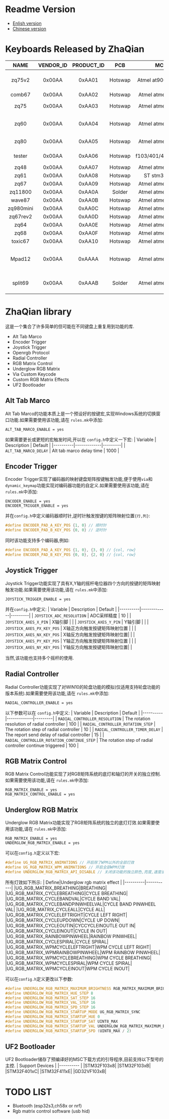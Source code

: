 # Readme Version
* [Enlish version](./readme.md)
* [Chinese version](./readme_cn.md)
# Keyboards Released by ZhaQian
| NAME          | VENDOR_ID | PRODUCT_ID | PCB      | MCU      	        | FEATURES                                     |
|:-------------:| :-------: | :--------: | :------: |:----------------: | :------------------------------------------: |
| zq75v2        | 0x00AA    | 0xAA01     | Hotswap  | Atmel at90usb1286 | RGB, UGRGB, ENCODER, OLED                    |
| comb67        | 0x00AA    | 0xAA02     | Hotswap  | Atmel atmega32u4  | RGB, UGRGB                                   |
| zq75          | 0x00AA    | 0xAA03     | Hotswap  | Atmel atmega32u4  | RGB, SPLIT SPACE                             |
| zq60          | 0x00AA    | 0xAA04     | Hotswap  | Atmel atmega32u4  | ESCRGB, COMPATIBILITY LAYOUT                 |
| zq80          | 0x00AA    | 0xAA05     | Hotswap  | Atmel atmega32u4  | RGB, UGRGB, LOGORGB                          |
| tester        | 0x00AA    | 0xAA06     | Hotswap  | f103/401/411/vf103| RGB, UGRGB, ENCODER                          |
| zq48          | 0x00AA    | 0xAA07     | Hotswap  | Atmel atmega32u4  | RGB, UGRGB                                   |
| zq61          | 0x00AA    | 0xAA08     | Hotswap  | ST stm32f401      | RGB, UGRGB                                   |
| zq67          | 0x00AA    | 0xAA09     | Hotswap  | Atmel atmega32u4  | RGB, UGRGB                                   |
| zq11800       | 0x00AA    | 0xAA0A     | Solder   | Atmel atmega32u4  | ENCODER, RGB                                 |
| wave87        | 0x00AA    | 0xAA0B     | Hotswap  | Atmel atmega32u4  | LOGORGB                                      |
| zq980mini     | 0x00AA    | 0xAA0C     | Hotswap  | Atmel atmega32u4  | RGB, UGRGB                                   |
| zq67rev2      | 0x00AA    | 0xAA0D     | Hotswap  | Atmel atmega32u4  | RGB                                          |
| zq64          | 0x00AA    | 0xAA0E     | Hotswap  | Atmel atmega32u4  | RGB, ENCODER                                 |
| zq68          | 0x00AA    | 0xAA0F     | Hotswap  | Atmel atmega32u4  | RGB, ENCODER                                 |
| toxic67       | 0x00AA    | 0xAA10     | Hotswap  | Atmel atmega32u4  | RGB                                          |
| Mpad12        | 0x00AA    | 0xAAAA     | Hotswap  | Atmel atmega32u4  | RGB, UGRGB, JOYSTICK, ENCODER, OLED          |
| split69       | 0x00AA    | 0xAAAB     | Solder   | Atmel atmega32u4  | SPLIT, UGRGB, OLED, ENCODER                  |

# ZhaQian library
这是一个集合了许多简单的但可能在不同键盘上重复用到功能的库.
 - Alt Tab Marco
 - Encoder Trigger
 - Joystick Trigger
 - Openrgb Protocol
 - Radial Controller
 - RGB Matrix Control
 - Underglow RGB Matrix
 - Via Custom Keycode
 - Custom RGB Matrix Effects
 - UF2 Bootloader

## Alt Tab Marco
Alt Tab Marco的功能本质上是一个预设好的按键宏,实现Windows系统的切换窗口功能.如果需要使用该功能,请在 `rules.mk`中添加:
```make
ALT_TAB_MARCO_ENABLE = yes
```
如果需要更长或更短的宏触发时间,开以在 `config.h`中定义一下宏:
| Variable | Description | Default |
|----------|-------------|---------|
| `ALT_TAB_MARCO_DELAY` | Alt tab marco delay time | 1000 |

## Encoder Trigger
Encoder Trigger实现了编码器的映射键盘矩阵按键触发功能,便于使用`via`和`dynamic_keymap`功能实现对编码器功能的自定义.如果需要使用该功能,请在 `rules.mk`中添加:
```make
ENCODER_ENABLE = yes
ENCODER_TRIGGER_ENABLE = yes
```
并在`config.h`中定义编码器顺时针,逆时针触发按键的矩阵映射位置`{行,列}`:
```c
#define ENCODER_PAD_A_KEY_POS {1, 0} // 顺时针
#define ENCODER_PAD_B_KEY_POS {0, 0} // 逆时针
```
同时该功能支持多个编码器,例如:
```c
#define ENCODER_PAD_A_KEY_POS {1, 0}, {3, 0} // {col, row}
#define ENCODER_PAD_B_KEY_POS {0, 0}, {2, 0} // {col, row}
```

## Joystick Trigger
Joystick Trigger功能实现了具有X,Y轴的摇杆电位器四个方向的按键的矩阵映射触发功能.如果需要使用该功能,请在 `rules.mk`中添加:
```make
JOYSTICK_TRIGGER_ENABLE = yes
```
并在`config.h`中定义:
| Variable | Description | Default |
|----------|-------------|---------|
| `JOYSTICK_ADC_RESOLUTION` | ADC采样精度 | 10 |
| `JOYSTICK_AXES_X_PIN` | X轴引脚 |  |
| `JOYSTICK_AXES_Y_PIN` | Y轴引脚 |  |
| `JOYSTICK_AXES_PX_KEY_POS` | X轴正方向触发按键矩阵映射位置 |  |
| `JOYSTICK_AXES_NX_KEY_POS` | X轴反方向触发按键矩阵映射位置|  |
| `JOYSTICK_AXES_PY_KEY_POS` | Y轴正方向触发按键矩阵映射位置 |  |
| `JOYSTICK_AXES_NY_KEY_POS` | Y轴反方向触发按键矩阵映射位置|  |

当然,该功能也支持多个摇杆的使用.

## Radial Controller
Radial Controller功能实现了对WIN10的轮盘功能的模拟(仅适用支持轮盘功能的版本系统).如果需要使用该功能,请在 `rules.mk`中添加:
```make
RADIAL_CONTROLLER_ENABLE = yes
```
以下参数可以在 `config.h`中定义:
| Variable | Description | Default |
|----------|-------------|---------|
| `RADIAL_CONTROLLER_RESOLUTION` | The rotation resolution of radial controller  | 100 |
| `RADIAL_CONTROLLER_ROTATION_STEP` | The rotation step of radial controller | 10 |
| `RADIAL_CONTROLLER_TIMER_DELAY` | The report send delay of radial controller | 15 |
| `RADIAL_CONTROLLER_ROTATION_CONTINUE_STEP` | The rotation step of radial controller continue triggered | 100 |

## RGB Matrix Control
RGB Matrix Control功能实现了对RGB矩阵系统的底灯和轴灯的开关的独立控制.如果需要使用该功能,请在 `rules.mk`中添加:
```make
RGB_MATRIX_ENABLE = yes
RGB_MATRIX_CONTROL_ENABLE = yes
```

## Underglow RGB Matrix
Underglow RGB Matrix功能实现了RGB矩阵系统的独立的底灯灯效.如果需要使用该功能,请在 `rules.mk`中添加:
```mak
RGB_MATRIX_ENABLE = yes
UNDERGLOW_RGB_MATRIX_ENABLE = yes
```
可以在`config.h`定义以下宏:
```c
#define UG_RGB_MATRIX_ANIMATIONS // 开启除了WPM以外的全部灯效
#define UG_RGB_MATRIX_WPM_ANIMATIONS // 开启全部WPM灯效
#define UNDERGLOW_RGB_MATRIX_API_DISABLE // 关闭该功能的独立颜色,亮度,速度设置 
```
所有灯效如下所示:
| Define|Underglow rgb matrix effect |
|----------|-----------|
|UG_RGB_MATRIX_BREATHING|BREATHING|
|UG_RGB_MATRIX_CYCLEBREATHING|CYCLE BREATHING|
|UG_RGB_MATRIX_CYCLEBANDVAL|CYCLE BAND VAL|
|UG_RGB_MATRIX_CYCLEBANDPINWHEELVAL|CYCLE BAND PINWHEEL VAL|
|UG_RGB_MATRIX_CYCLEALL|CYCLE ALL|
|UG_RGB_MATRIX_CYCLELEFTRIGHT|CYCLE LEFT RIGHT|
|UG_RGB_MATRIX_CYCLEUPDOWN|CYCLE UP DOWN|
|UG_RGB_MATRIX_CYCLEOUTIN|CYCCYCLEINOUTLE OUT IN|
|UG_RGB_MATRIX_CYCLEINOUT|CYCLE IN OUT|
|UG_RGB_MATRIX_RAINBOWPINWHEEL|RAINBOW PINWHEEL|
|UG_RGB_MATRIX_CYCLESPIRAL|CYCLE SPIRAL|
|UG_RGB_MATRIX_WPMCYCLELEFTRIGHT|WPM CYCLE LEFT RIGHT|
|UG_RGB_MATRIX_WPMRAINBOWPINWHEEL|WPM RAINBOW PINWHEEL|
|UG_RGB_MATRIX_WPMCYCLEBREATHING|WPM CYCLE BREATHING|
|UG_RGB_MATRIX_WPMCYCLESPIRAL|WPM CYCLE SPIRAL|
|UG_RGB_MATRIX_WPMCYCLEINOUT|WPM CYCLE INOUT|

可以在`config.h`定义更改以下参数:
```c
#define UNDERGLOW_RGB_MATRIX_MAXIMUM_BRIGHTNESS RGB_MATRIX_MAXIMUM_BRIGHTNESS
#define UNDERGLOW_RGB_MATRIX_HUE_STEP 8
#define UNDERGLOW_RGB_MATRIX_SAT_STEP 16
#define UNDERGLOW_RGB_MATRIX_VAL_STEP 16
#define UNDERGLOW_RGB_MATRIX_SPD_STEP 16
#define UNDERGLOW_RGB_MATRIX_STARTUP_MODE UG_RGB_MATRIX_SYNC
#define UNDERGLOW_RGB_MATRIX_STARTUP_HUE 0
#define UNDERGLOW_RGB_MATRIX_STARTUP_SAT UINT8_MAX
#define UNDERGLOW_RGB_MATRIX_STARTUP_VAL UNDERGLOW_RGB_MATRIX_MAXIMUM_BRIGHTNESS
#define UNDERGLOW_RGB_MATRIX_STARTUP_SPD (UINT8_MAX / 2)
```

## UF2 Bootloader
UF2 Bootloader储存了预编译好的MSC下载方式的引导程序,目前支持以下型号的主控.
| Support Devices  |
|---------- |
|STM32F103x8|
|STM32F103xB|
|STM32F401xC|
|STM32F411xE|
|GD32VF103xB|

# TODO LIST

- Bluetooth (esp32s3,ch58x or nrf)
- Rgb matrix control software (usb hid)
